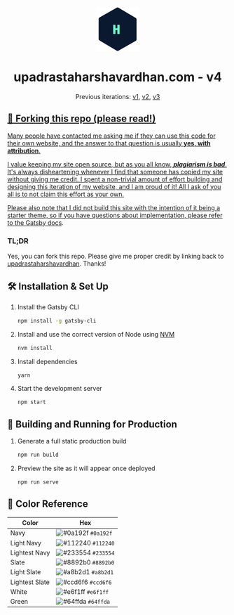 <div align="center">
  <img alt="Logo" src="https://raw.githubusercontent.com/upadrastaharshavardhan/v4/main/src/images/logo.png" width="100" />
</div>
<h1 align="center">
  upadrastaharshavardhan.com - v4
</h1>
<p align="center">

</p>
<p align="center">
  Previous iterations:
  <a href="github.com/upadrastaharshavardhan/v1" target="_blank">v1</a>,
  <a href="github.com/upadrastaharshavardhan/v2" target="_blank">v2</a>,
  <a href="github.com/upadrastaharshavardhan/upadrastaharshavardhan.github.io" target="_blank">v3</a>
</p>
<p align="center">
  <a href="https://github.com/upadrastaharshavardhan/v4/" target="_bl
  </a>
</p>

![demo](https://raw.githubusercontent.com/upadrastaharshavardhan/v4/main/src/images/demo.png)

## 🚨 Forking this repo (please read!)

Many people have contacted me asking me if they can use this code for their own website, and the answer to that question is usually **yes, with attribution**.

I value keeping my site open source, but as you all know, _**plagiarism is bad**_. It's always disheartening whenever I find that someone has copied my site without giving me credit. I spent a non-trivial amount of effort building and designing this iteration of my website, and I am proud of it! All I ask of you all is to not claim this effort as your own.

Please also note that I did not build this site with the intention of it being a starter theme, so if you have questions about implementation, please refer to the [Gatsby docs](https://github.com/upadrastaharshavardhan/v4/).

### TL;DR

Yes, you can fork this repo. Please give me proper credit by linking back to [upadrastaharshavardhan](https://upadrastaharshavardhan.com). Thanks!

## 🛠 Installation & Set Up

1. Install the Gatsby CLI

   ```sh
   npm install -g gatsby-cli
   ```

2. Install and use the correct version of Node using [NVM](https://github.com/nvm-sh/nvm)

   ```sh
   nvm install
   ```

3. Install dependencies

   ```sh
   yarn
   ```

4. Start the development server

   ```sh
   npm start
   ```

## 🚀 Building and Running for Production

1. Generate a full static production build

   ```sh
   npm run build
   ```

1. Preview the site as it will appear once deployed

   ```sh
   npm run serve
   ```

## 🎨 Color Reference

| Color          | Hex                                                                |
| -------------- | ------------------------------------------------------------------ |
| Navy           | ![#0a192f](https://via.placeholder.com/10/0a192f?text=+) `#0a192f` |
| Light Navy     | ![#112240](https://via.placeholder.com/10/0a192f?text=+) `#112240` |
| Lightest Navy  | ![#233554](https://via.placeholder.com/10/303C55?text=+) `#233554` |
| Slate          | ![#8892b0](https://via.placeholder.com/10/8892b0?text=+) `#8892b0` |
| Light Slate    | ![#a8b2d1](https://via.placeholder.com/10/a8b2d1?text=+) `#a8b2d1` |
| Lightest Slate | ![#ccd6f6](https://via.placeholder.com/10/ccd6f6?text=+) `#ccd6f6` |
| White          | ![#e6f1ff](https://via.placeholder.com/10/e6f1ff?text=+) `#e6f1ff` |
| Green          | ![#64ffda](https://via.placeholder.com/10/64ffda?text=+) `#64ffda` |
